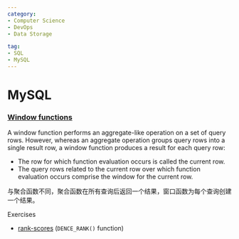 ```yaml
---
category:
- Computer Science
- DevOps
- Data Storage

tag: 
- SQL
- MySQL
---
```




# MySQL



### [Window functions](https://dev.mysql.com/doc/refman/8.0/en/window-functions-usage.html)

A window function performs an aggregate-like operation on a set of query rows. However, whereas an aggregate operation groups query rows into a single result row, a window function produces a result for each query row:

- The row for which function evaluation occurs is called the current row.
- The query rows related to the current row over which function evaluation occurs comprise the window for the current row.

与聚合函数不同，聚合函数在所有查询后返回一个结果，窗口函数为每个查询创建一个结果。

Exercises
- [rank-scores](./sql-exercises.md#t178-rank-scores) (`DENCE_RANK()` function)

